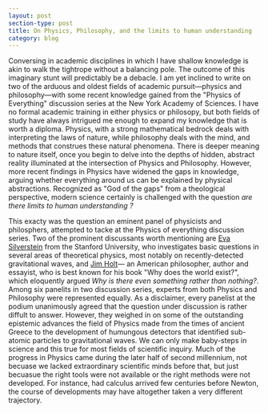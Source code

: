 ```yaml
---
layout: post
section-type: post
title: On Physics, Philosophy, and the limits to human understanding
category: blog
---
```


<p> Conversing in academic disciplines in which I have shallow knowledge is akin to walk the tightrope without a balancing pole. The outcome of this imaginary stunt will predictably be a debacle. I am yet inclined to write on two of the arduous and oldest fields of academic pursuit&mdash;physics and philosophy&mdash;with some recent knowledge gained from the &quot;Physics of Everything&quot; discussion series at the New York Academy of Sciences. I have no formal academic training in either physics or philosopy, but both fields of study have always intrigued me enough to expand my knowledge that is worth a diploma. Physics, with a strong mathematical bedrock deals with interpreting the laws of nature, while philosophy deals with the mind, and methods that construes these natural phenomena. There is deeper meaning to nature itself, once you begin to delve into the depths of hidden, abstract reality illuminated at the intersection of Physics and Philosophy. However, more recent findings in Physics have widened the gaps in knowledge, arguing whether everything around us can be explained by physical abstractions. Recognized as "God of the gaps" from a theological perspective, modern science certainly is challenged with the question <i> are there limits to human understanding ? </i> </p>

<p> This exacty was the question an eminent panel of physicists and philosphers, attempted to tacke at the Physics of everything discussion series. Two of the prominent discussants worth mentioning are <a href="https://sitp.stanford.edu/people/eva-silverstein"title=Eva Silverstein">Eva Silverstein</a> from the Stanford University, who investigates basic questions in several areas of theoretical physics, most notably on recently-detected gravitational waves, and <a href="https://www.newyorker.com/contributors/jim-holt" title="Jim Holt">Jim Holt</a>&mdash; an American philosopher, author and essayist, who is best known for his book &quot;Why does the world exist?&quot, which eloquently argued <i> Why is there even something rather than nothing?</i>. Among six panelits in two discussion series, experts from both Physics and Philosophy were represented equally. As a disclaimer, every panelist at the podium unanimously agreed that the question under discussion is rather diffult to answer. However, they weighed in on some of the outstanding epistemic advances the field of Physics made from the times of ancient Greece to the development of humungous detectors that identified sub-atomic particles to gravitational waves. We can only make baby-steps in science and this true for most fields of scientific inquiry. Much of the progress in Physics came during the later half of second millennium, not becuase we lacked extraordinary scientific minds before that, but just becuasue the right tools were not available or the right methods were not developed. For instance, had calculus arrived few centuries before Newton, the course of developments may have altogether taken a very different trajectory. </p>
  
 
  
  
